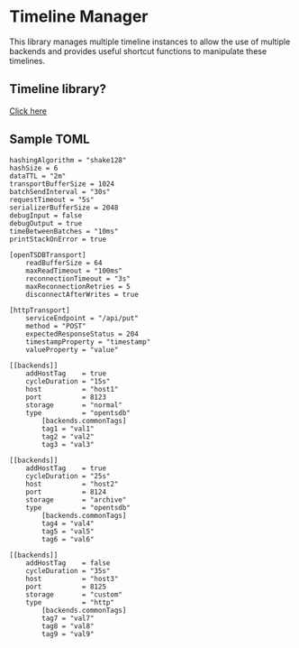 # Timeline Manager
This library manages multiple timeline instances to allow the use of multiple backends and provides useful shortcut functions to manipulate these timelines.

## Timeline library?
[Click here](https://github.com/uol/timeline)

## Sample TOML
~~~
hashingAlgorithm = "shake128"
hashSize = 6
dataTTL = "2m"
transportBufferSize = 1024
batchSendInterval = "30s"
requestTimeout = "5s"
serializerBufferSize = 2048
debugInput = false
debugOutput = true
timeBetweenBatches = "10ms"
printStackOnError = true

[openTSDBTransport]
    readBufferSize = 64
    maxReadTimeout = "100ms"
    reconnectionTimeout = "3s"
    maxReconnectionRetries = 5
    disconnectAfterWrites = true

[httpTransport]
    serviceEndpoint = "/api/put"
    method = "POST"
    expectedResponseStatus = 204
    timestampProperty = "timestamp"
    valueProperty = "value"

[[backends]]
    addHostTag    = true
    cycleDuration = "15s"
    host          = "host1"
    port          = 8123
    storage       = "normal"
    type          = "opentsdb"
        [backends.commonTags]
        tag1 = "val1"
        tag2 = "val2"
        tag3 = "val3"

[[backends]]
    addHostTag    = true
    cycleDuration = "25s"
    host          = "host2"
    port          = 8124
    storage       = "archive"
    type          = "opentsdb"
        [backends.commonTags]
        tag4 = "val4"
        tag5 = "val5"
        tag6 = "val6"

[[backends]]
    addHostTag    = false
    cycleDuration = "35s"
    host          = "host3"
    port          = 8125
    storage       = "custom"
    type          = "http"
        [backends.commonTags]
        tag7 = "val7"
        tag8 = "val8"
        tag9 = "val9"
